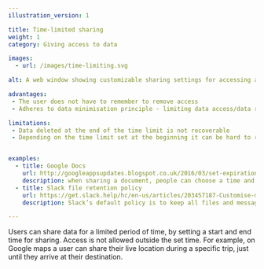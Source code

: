 ```yaml
---
illustration_version: 1

title: Time-limited sharing
weight: 1
category: Giving access to data

images:
  - url: /images/time-limiting.svg

alt: A web window showing customizable sharing settings for accessing a service.

advantages:
 - The user does not have to remember to remove access
 - Adheres to data minimisation principle - limiting data access/data retention to only what is necessary.

limitations:
 - Data deleted at the end of the time limit is not recoverable
 - Depending on the time limit set at the beginning it can be hard to remember if sharing is currently active or not


examples:
  - title: Google Docs
    url: http://googleappsupdates.blogspot.co.uk/2016/03/set-expiration-dates-for-access-to.html
    description: when sharing a document, people can choose a time and date for sharing to be revoked
  - title: Slack file retention policy
    url: https://get.slack.help/hc/en-us/articles/203457187-Customise-message-and-file-retention-policies
    description: Slack’s default policy is to keep all files and messages for the duration a workspace exists. You can adjust this by setting a custom retention limit.

---
```


Users can share data for a limited period of time, by setting a start and end time for sharing. Access is not allowed outside the set time. For example, on Google maps a user can share their live location during a specific trip, just until they arrive at their destination.
